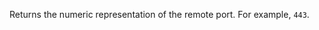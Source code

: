 <!-- YAML
added: v0.11.4
-->

Returns the numeric representation of the remote port. For example, `443`.

